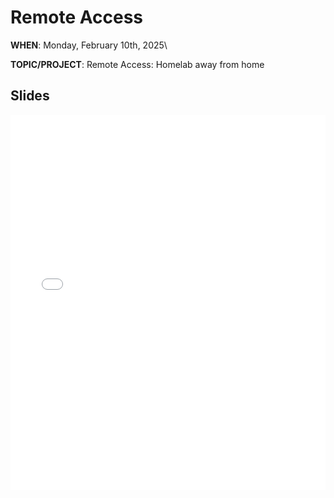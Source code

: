 # Remote Access

<!-- <script src="https://cdn.jsdelivr.net/npm/add-to-calendar-button@2" async defer></script> -->

**WHEN**: Monday, February 10th, 2025\
<!-- **LOCATION**: <a href="https://iribe.umd.edu/" target="_blank">IRB 3137</a>\ -->
**TOPIC/PROJECT**: Remote Access: Homelab away from home

<!-- <add-to-calendar-button
name="UMD Homelab Club Meeting"
description="IRB 3137"
location="Brendan Iribe Center for Computer Science and Engineering, 8125 Paint Branch Dr, Room 3137, College Park, MD 20742, USA"
startDate="2025-02-10"
endDate="2025-02-10"
startTime="17:00"
endTime="18:00"
timeZone="America/New_York"
options="'Apple','Google','iCal','Outlook.com','Yahoo','MicrosoftTeams','Microsoft365'"

> </add-to-calendar-button> -->

<!-- ## RSVP

<iframe src="https://docs.google.com/forms/d/e/1FAIpQLSfbF2hz9usV9-yvl49aocNAq3v1EA9BQZNe5hbpC1d_8WCKDQ/viewform?embedded=true" width="640" height="551" frameborder="0" marginheight="0" marginwidth="0">Loading…</iframe> -->

## Slides

<iframe src="{{ "/assets/slides/2025-02-10_Remote-Access-via-OpenSSH.pdf" | relative_url }}" width="100%" height="600px" frameborder="0" marginheight="0" marginwidth="0">Loading…</iframe>

